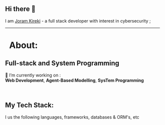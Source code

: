 ## Hi there 👋

<!--
**Joram-kireki/Joram-kireki** is a ✨ _special_ ✨ repository because its `README.md` (this file) appears on your GitHub profile.

Here are some ideas to get you started:

- 🔭 I’m currently working on ...
- 🌱 I’m currently learning ...
- 👯 I’m looking to collaborate on ...
- 🤔 I’m looking for help with ...
- 💬 Ask me about ...
- 📫 How to reach me: ...
- 😄 Pronouns: ...
- ⚡ Fun fact: ...
-->
I am [Joram Kireki](https://www.github.com/Joram-kireki/) - a full stack developer with interest in cybersecurity ;
<br>

---
# &nbsp; About:
## Full-stack and System Programming 
🔭 I’m currently working on :</br>
**Web Development**, **Agent-Based Modelling**, **SysTem Programming**

&nbsp;
## My Tech Stack:
I us the following languages, frameworks, databases & ORM's, etc
<p align="left">
    <a>
</p>


